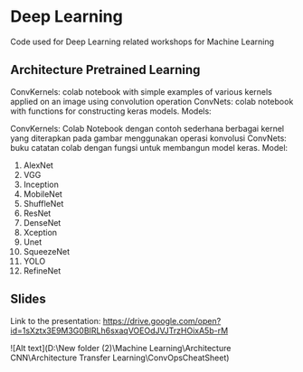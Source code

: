 # Deep Learning 
Code used for Deep Learning related workshops for Machine Learning

## Architecture Pretrained Learning
ConvKernels: colab notebook with simple examples of various kernels applied on an image using convolution operation ConvNets: colab notebook with functions for constructing keras models. Models:

ConvKernels: Colab Notebook dengan contoh sederhana berbagai kernel yang diterapkan pada gambar menggunakan operasi konvolusi
ConvNets: buku catatan colab dengan fungsi untuk membangun model keras. 
Model:
1. AlexNet
2. VGG
3. Inception
4. MobileNet
5. ShuffleNet
6. ResNet
7. DenseNet
8. Xception
9. Unet
10. SqueezeNet
11. YOLO
12. RefineNet

## Slides
Link to the presentation: https://drive.google.com/open?id=1sXztx3E9M3G0BIRLh6sxaqVOEOdJVJTrzHOixA5b-rM

![Alt text](D:\New folder (2)\Machine Learning\Architecture CNN\Architecture Transfer Learning\ConvOpsCheatSheet)
